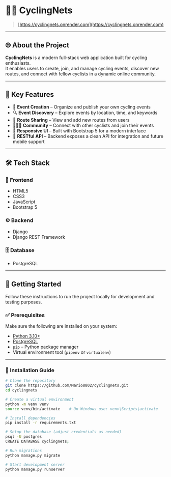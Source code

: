 # 🚴‍♂️ CyclingNets

> [https://cyclingnets.onrender.com](https://cyclingnets.onrender.com) 

---

## 🌐 About the Project

**CyclingNets** is a modern full-stack web application built for cycling enthusiasts.  
It enables users to create, join, and manage cycling events, discover new routes, and connect with fellow cyclists in a dynamic online community.

---

## 🌟 Key Features

- 📅 **Event Creation** – Organize and publish your own cycling events
- 🔍 **Event Discovery** – Explore events by location, time, and keywords
- 🧭 **Route Sharing** – View and add new routes from users
- 🧑‍🤝‍🧑 **Community** – Connect with other cyclists and join their events
- 🎨 **Responsive UI** – Built with Bootstrap 5 for a modern interface
- 🔗 **RESTful API** – Backend exposes a clean API for integration and future mobile support

---

## 🛠️ Tech Stack

### 🎨 Frontend
- HTML5  
- CSS3  
- JavaScript  
- Bootstrap 5  

### ⚙️ Backend
- Django  
- Django REST Framework  

### 🗄️ Database
- PostgreSQL  

---

## 🚀 Getting Started

Follow these instructions to run the project locally for development and testing purposes.

### ✅ Prerequisites

Make sure the following are installed on your system:

- [Python 3.10+](https://www.python.org/)
- [PostgreSQL](https://www.postgresql.org/)
- `pip` – Python package manager
- Virtual environment tool (`pipenv` or `virtualenv`)

---

### 🧰 Installation Guide

```bash
# Clone the repository
git clone https://github.com/Mario8802/cyclingnets.git
cd cyclingnets

# Create a virtual environment
python -m venv venv
source venv/bin/activate    # On Windows use: venv\Scripts\activate

# Install dependencies
pip install -r requirements.txt

# Setup the database (adjust credentials as needed)
psql -U postgres
CREATE DATABASE cyclingnets;

# Run migrations
python manage.py migrate

# Start development server
python manage.py runserver
